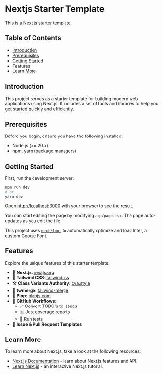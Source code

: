 # Nextjs Starter Template

This is a [Next.js](https://nextjs.org/) starter template.

## Table of Contents

- [Introduction](#introduction)
- [Prerequisites](#prerequisites)
- [Getting Started](#getting-started)
- [Features](#features)
- [Learn More](#learn-more)

## Introduction

This project serves as a starter template for building modern web applications using Next.js. It includes a set of tools and libraries to help you get started quickly and efficiently.

## Prerequisites

Before you begin, ensure you have the following installed:

- Node.js (>= 20.x)
- npm, yarn (package managers)

## Getting Started

First, run the development server:

```bash
npm run dev
# or
yarn dev
```

Open [http://localhost:3000](http://localhost:3000) with your browser to see the result.

You can start editing the page by modifying `app/page.tsx`. The page auto-updates as you edit the file.

This project uses [`next/font`](https://nextjs.org/docs/basic-features/font-optimization) to automatically optimize and load Inter, a custom Google Font.

## Features

Explore the unique features of this starter template:

- 🚀 **Next.js**: [nextjs.org](https://nextjs.org/)
- 🎨 **Tailwind CSS**: [tailwindcss](https://tailwindcss.com/)
- 🛠️ **Class Variants Authority**: [cva.style](https://cva.style/docs/getting-started/installation)
- 🔄 **twmerge**: [tailwind-merge](https://github.com/dcastil/tailwind-merge)
- 🔧 **Plop**: [plopjs.com](https://plopjs.com/)
- 🤖 **GitHub Workflows**:
  - ✅ Convert TODO's to issues
  - 📊 Jest coverage reports
  - 🧪 Run tests
- 📝 **Issue & Pull Request Templates**

## Learn More

To learn more about Next.js, take a look at the following resources:

- [Next.js Documentation](https://nextjs.org/docs) - learn about Next.js features and API.
- [Learn Next.js](https://nextjs.org/learn) - an interactive Next.js tutorial.

